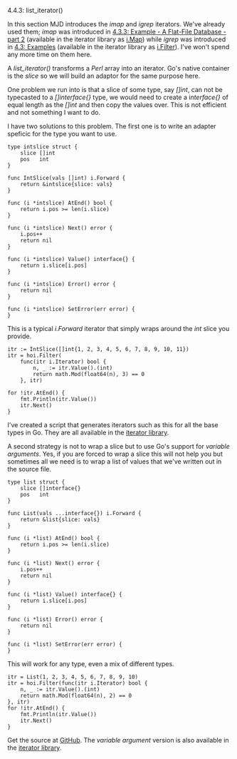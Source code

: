 4.4.3: list_iterator()

In this section MJD introduces the *imap* and *igrep* iterators. We've already used them; *imap* was introduced in [4.3.3: Example - A Flat-File Database - part 2]() (available in the iterator library as [i.Map](https://github.com/mg/i/blob/master/map.go)) while *igrep* was introduced in [4.3: Examples]() (available in the iterator library as [i.Filter](https://github.com/mg/i/blob/master/filter.go)). I've won't spend any more time on them here.

A *list_iterator()* transforms a *Perl* array into an iterator. Go's native container is the *slice* so we will build an adaptor for the same purpose here.

One problem we run into is that a slice of some type, say *[]int*, can not be typecasted to a *[]interface{}* type, we would need to create a i*nterface{}* of equal length as the *[]int* and then copy the values over. This is not efficient and not something I want to do.

I have two solutions to this problem. The first one is to write an adapter speficic for the type you want to use.

    type intslice struct {
        slice []int
        pos   int
    }
    
    func IntSlice(vals []int) i.Forward {
        return &intslice{slice: vals}
    }
    
    func (i *intslice) AtEnd() bool {
        return i.pos >= len(i.slice)
    }
    
    func (i *intslice) Next() error {
        i.pos++
        return nil
    }
    
    func (i *intslice) Value() interface{} {
        return i.slice[i.pos]
    }
    
    func (i *intslice) Error() error {
        return nil
    }
    
    func (i *intslice) SetError(err error) {
    }


This is a typical *i.Forward* iterator that simply wraps around the *int* slice you provide.

    itr := IntSlice([]int{1, 2, 3, 4, 5, 6, 7, 8, 9, 10, 11})
    itr = hoi.Filter(
        func(itr i.Iterator) bool {
            n, _ := itr.Value().(int)
            return math.Mod(float64(n), 3) == 0
        }, itr)
    
    for !itr.AtEnd() {
        fmt.Println(itr.Value())
        itr.Next()
    }

I've created a script that generates iterators such as this for all the base types in Go. They are all available in the [iterator library](https://github.com/mg/i/icon).

A second strategy is not to wrap a slice but to use Go's support for *variable arguments*. Yes, if you are forced to wrap a slice this will not help you but sometimes all we need is to wrap a list of values that we've written out in the source file.

    type list struct {
        slice []interface{}
        pos   int
    }
    
    func List(vals ...interface{}) i.Forward {
        return &list{slice: vals}
    }
    
    func (i *list) AtEnd() bool {
        return i.pos >= len(i.slice)
    }
    
    func (i *list) Next() error {
        i.pos++
        return nil
    }
    
    func (i *list) Value() interface{} {
        return i.slice[i.pos]
    }
    
    func (i *list) Error() error {
        return nil
    }
    
    func (i *list) SetError(err error) {
    }


This will work for any type, even a mix of different types.

    itr = List(1, 2, 3, 4, 5, 6, 7, 8, 9, 10)
    itr = hoi.Filter(func(itr i.Iterator) bool {
        n, _ := itr.Value().(int)
        return math.Mod(float64(n), 2) == 0
    }, itr)
    for !itr.AtEnd() {
        fmt.Println(itr.Value())
        itr.Next()
    }

Get the source at [GitHub](https://github.com/mg/hog/blob/master/c4/list.go). The *variable argument* version is also available in the [iterator library](https://github.com/mg/i/blob/master/icon/list.go).